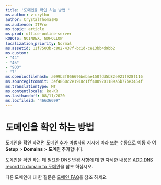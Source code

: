 ```yaml
---
title: '도메인을 확인 하는 방법 '
ms.author: v-crytho
author: CrystalThomasMS
ms.audience: ITPro
ms.topic: article
ms.prod: office-online-server
ROBOTS: NOINDEX, NOFOLLOW
localization_priority: Normal
ms.assetid: 11f7503b-c802-437f-bc1d-ce13bb4d9bb2
ms.custom:
- "44"
- "46"
- "903"
- "7"
ms.openlocfilehash: a099b3f056696bebae150fdd5b82e921f928f116
ms.sourcegitcommit: 3ef4860c2e1918c1ff4009201189a5b77be3454f
ms.translationtype: MT
ms.contentlocale: ko-KR
ms.lasthandoff: 08/11/2020
ms.locfileid: "46636699"
---
```

# <a name="how-to-verify-your-domain"></a>도메인을 확인 하는 방법

도메인을 확인 하려면 [도메인 추가 마법사](https://portal.office.com/adminportal/home#/Domains/Wizard)의 지시에 따라 또는 수동으로 이동 하 여 **Setup**  >  **Domains**  >  **도메인 추가**합니다.

도메인을 확인 하는 데 필요한 DNS 변경 사항에 대 한 자세한 내용은 [ADD DNS record to domain to 도메인](https://docs.microsoft.com/microsoft-365/admin/get-help-with-domains/create-dns-records-at-any-dns-hosting-provider)을 참조 하십시오.

다른 도메인에 대 한 질문은 [도메인 FAQ](https://docs.microsoft.com/microsoft-365/admin/setup/domains-faq)를 참조 하세요.

